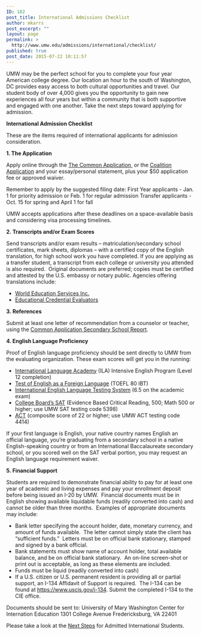 ```yaml
---
ID: 102
post_title: International Admissions Checklist
author: mkarrs
post_excerpt: ""
layout: page
permalink: >
  http://www.umw.edu/admissions/international/checklist/
published: true
post_date: 2015-07-22 10:11:57
---
```

UMW may be the perfect school for you to complete your four year American college degree. Our location an hour to the south of Washington, DC provides easy access to both cultural opportunities and travel. Our student body of over 4,000 gives you the opportunity to gain new experiences all four years but within a community that is both supportive and engaged with one another. Take the next steps toward applying for admission.

<strong>International Admission Checklist</strong>

These are the items required of international applicants for admission consideration.

<strong>1. The Application</strong>

Apply online through the <a href="https://www.commonapp.org/">The Common Application </a> or the <a href="http://Mycoalition.com">Coalition Application</a> and your essay/personal statement, plus your $50 application fee or approved waiver.

Remember to apply by the suggested filing date:
First Year applicants - Jan. 1 for priority admission or Feb. 1 for regular admission
Transfer applicants - Oct. 15 for spring and April 1 for fall

UMW accepts applications after these deadlines on a space-available basis and considering visa processing timelines.

<strong>2. Transcripts and/or Exam Scores</strong>

Send transcripts and/or exam results – matriculation/secondary school certificates, mark sheets, diplomas – with a certified copy of the English translation, for high school work you have completed. If you are applying as a transfer student, a transcript from each college or university you attended is also required.  Original documents are preferred; copies must be certified and attested by the U.S. embassy or notary public. Agencies offering translations include:
<ul>
 	<li><a href="http://www.wes.org">World Education Services Inc.</a></li>
 	<li><a href="https://www.ece.org/">Educational Credential Evaluators</a></li>
</ul>
<strong>3. References</strong>

Submit at least one letter of recommendation from a counselor or teacher, using the <a href="https://recsupport.commonapp.org/link/portal/33011/33014/ArticleFolder/42/School-Report">Common Application Secondary School Report</a>.

<strong>4. English Language Proficiency</strong>

Proof of English language proficiency should be sent directly to UMW from the evaluating organization. These exam scores will get you in the running:
<ul>
 	<li><a href="https://www.ila.edu/">International Language Academy</a> (ILA) Intensive English Program (Level 12 completion)</li>
 	<li><a href="https://www.ets.org/toefl">Test of English as a Foreign Language</a> (TOEFL 80 IBT)</li>
 	<li><a href="http://www.ielts.org/">International English Language Testing System</a> (6.5 on the academic exam)</li>
 	<li><a href="https://sat.collegeboard.org/home">College Board’s SAT</a> (Evidence Based Critical Reading, 500; Math 500 or higher; use UMW SAT testing code 5398)</li>
 	<li><a href="http://www.actstudent.org/">ACT</a> (composite score of 22 or higher; use UMW ACT testing code 4414)</li>
</ul>
If your first language is English, your native country names English an official language, you’re graduating from a secondary school in a native English-speaking country or from an International Baccalaureate secondary school, or you scored well on the SAT verbal portion, you may request an English language requirement waiver.

<strong>5. Financial Support</strong>

Students are required to demonstrate financial ability to pay for at least one year of academic and living expenses and pay your enrollment deposit before being issued an I-20 by UMW.  Financial documents must be in English showing available liquidable funds (readily converted into cash) and cannot be older than three months.  Examples of appropriate documents may include:
<ul>
 	<li>Bank letter specifying the account holder, date, monetary currency, and amount of funds available.  The letter cannot simply state the client has “sufficient funds.”  Letters must be on official bank stationary, stamped and signed by a bank official.</li>
 	<li>Bank statements must show name of account holder, total available balance, and be on official bank stationary.  An on-line screen-shot or print out is acceptable, as long as these elements are included.</li>
 	<li>Funds must be liquid (readily converted into cash)</li>
 	<li>If a U.S. citizen or U.S. permanent resident is providing all or partial support, an I-134 Affidavit of Support is required.  The I-134 can be found at <a href="https://www.uscis.gov/i-134">https://www.uscis.gov/i-134</a>. Submit the completed I-134 to the CIE office.</li>
</ul>
Documents should be sent to:
University of Mary Washington
Center for Internation Education
1301 College Avenue
Fredericksburg, VA 22401

Please take a look at the <a href="http://www.umw.edu/admissions/youarein/next-steps/incoming-international-students/">Next Steps</a> for Admitted International Students.